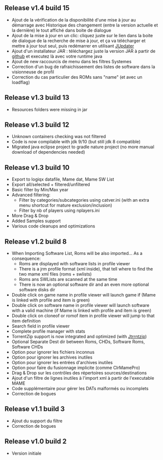 ## Release v1.4 build 15
- Ajout de la vérification de la disponibilité d'une mise à jour au démarrage avec Historique des changement (entre la version actuelle et la dernière) le tout affiché dans boite de dialogue
- Ajout de la mise à jour en un clic: cliquez juste sur le lien dans la boite de dialogue de la recherche de mise à jour, et ça va télécharger et mettre à jour tout seul, puis redémarrer en utilisant [JUpdater](https://github.com/optyfr/JUpdater)
- Ajout d'un installateur JAR : téléchargez juste la version JAR à partir de [github](https://github.com/optyfr/JRomManager/releases/latest) et executez là avec votre runtime java
- Ajout de new raccourcis de menu dans les filtres Systemes
- Correction d'un bug de rafraichissement des listes de software dans la visionneuse de profil
- Correction du cas particulier des ROMs sans "name" (et avec un loadflag)
## Release v1.3 build 13
- Resources folders were missing in jar
## Release v1.3 build 12
- Unknown containers checking was not filtered
- Code is now compilable with jdk 9/10 (but still jdk 8 compatible)
- Migrated java eclipse project to gradle nature project (no more manual download of dependencies needed)
## Release v1.3 build 10
- Export to logiqx datafile, Mame dat, Mame SW List
- Export all/selected + filtered/unfiltered
- Basic filter by Min/Max year
- Advanced filtering:
  - Filter by categories/subcategories using catver.ini (with an extra menu shortcut for mature exclusion/inclusion)
  - Filter by nb of players using nplayers.ini
- More Drag & Drop
- Added Samples support
- Various code cleanups and optimizations
## Release v1.2 build 8
- When Importing Software List, Roms will be also imported... As a consequence:
  - Roms are displayed with software lists in profile viewer
  - There is a jrm profile format (xml inside), that tell where to find the two mame xml files (roms + swlists)
  - Roms ans SWLists are scanned at the same time
  - There is now an optional software dir and an even more optional software disks dir
- Double click on game name in profile viewer will launch game if (Mame is linked with profile and item is green)
- Double click on software name in profile viewer will launch software with a valid machine (if Mame is linked with profile and item is green)
- Double click on cloneof or romof item in profile viewer will jump to that item definition
- Search field in profile viewer
- Complete profile manager with stats
- TorrentZip support is now integrated and optimized (with [Jtrrntzip](https://github.com/optyfr/Jtrrntzip))
- Optional Separate Dest dir between Roms, CHDs, Software Roms, Software CHDs
- Option pour ignorer les fichiers inconnus
- Option pour ignorer les archives inutiles
- Option pour ignorer les entrées d'archives inutiles
- Option pour faire du fusionnage implicite (comme ClrMamePro)
- Drag & Drop sur les contrôles des répertoires sources/destinations
- Ajout d'un filtre de lignes inutiles à l'import xml à partir de l'executable MAME
- Code supplémentaire pour gérer les DATs malformés ou incomplets
- Correction de bogues
## Release v1.1 build 3
- Ajout du support du filtre
- Correction de bogues
## Release v1.0 build 2
- Version initiale
